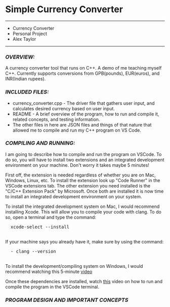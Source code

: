 # Simple Currency Converter
****************
* Currency Converter
* Personal Project
* Alex Taylor
**************** 

### ***OVERVIEW:***

A currency converter tool that runs on C++. A demo of me teaching myself C++. Currently supports conversions from GPB(pounds), EUR(euros), and INR(Indian rupees).

### ***INCLUDED FILES:***

 * currency_converter.cpp - The driver file that gathers user input, and calculates desired currency based on user input.
 * README - A brief overview of the program, how to run and compile it, related concepts, and testing information.
 * The other files in here are JSON files and things of that nature that allowed me to compile and run my C++ program on VS Code.

### ***COMPILING AND RUNNING:***

 I am going to describe how to compile and run the program on VSCode. 
 To do so, you will have to install two extensions and an integrated development environment on your machine. Don't worry it takes maybe 5 minutes!

 First off, the extension is needed regardless of whether you are on Mac, Windows, Linux, etc. To install the extension look up "Code Runner" 
 in the VSCode extensions tab. The other extension you need installed is the "C/C++ Extension Pack" by Microsoft.
 Once both are installed it is now time to install an integrated development environment on your system.

 To install the integrated development system on Mac, I would recommend installing Xcode. This will allow you to compile your code with clang.
 To do so, open a terminal and type the command: 
 <pre>
  xcode-select --install
 </pre>
 If your machine says you already have it, make sure by using the command:
 <pre>
  - clang --version
 </pre>

 To install the development/compiling system on Windows, I would recommend watching this 5-minute [video]([url](https://www.youtube.com/watch?v=9VE7p-he4fA))

 Once these dependencies are installed, watch [this]([url](https://www.youtube.com/watch?v=3-9sObAg6R0)) video on how to run and compile the program in the VSCode terminal.

### ***PROGRAM DESIGN AND IMPORTANT CONCEPTS*** ###
